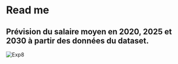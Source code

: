 # Read me

## Prévision du salaire moyen en 2020, 2025 et 2030 à partir des données du dataset.

![Exp8](https://user-images.githubusercontent.com/34581620/78191821-1e822f80-7477-11ea-972d-c1b7b73b8e55.png)
